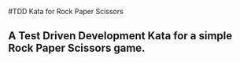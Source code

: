 #TDD Kata for Rock Paper Scissors
## A Test Driven Development Kata for a simple Rock Paper Scissors game.